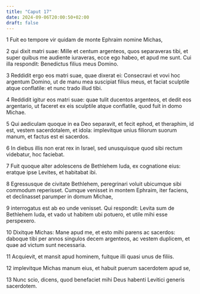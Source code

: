 ```yaml
---
title: "Caput 17"
date: 2024-09-06T20:00:50+02:00
draft: false
---
```



1 Fuit eo tempore vir quidam de monte Ephraim nomine Michas,

2 qui dixit matri suae: Mille et centum argenteos, quos separaveras tibi, et super quibus me audiente iuraveras, ecce ego habeo, et apud me sunt. Cui illa respondit: Benedictus filius meus Domino.

3 Reddidit ergo eos matri suae, quae dixerat ei: Consecravi et vovi hoc argentum Domino, ut de manu mea suscipiat filius meus, et faciat sculptile atque conflatile: et nunc trado illud tibi.

4 Reddidit igitur eos matri suae: quae tulit ducentos argenteos, et dedit eos argentario, ut faceret ex eis sculptile atque conflatile, quod fuit in domo Michae.

5 Qui aediculam quoque in ea Deo separavit, et fecit ephod, et theraphim, id est, vestem sacerdotalem, et idola: implevitque unius filiorum suorum manum, et factus est ei sacerdos.

6 In diebus illis non erat rex in Israel, sed unusquisque quod sibi rectum videbatur, hoc faciebat.

7 Fuit quoque alter adolescens de Bethlehem Iuda, ex cognatione eius: eratque ipse Levites, et habitabat ibi.

8 Egressusque de civitate Bethlehem, peregrinari voluit ubicumque sibi commodum reperisset. Cumque venisset in montem Ephraim, iter faciens, et declinasset parumper in domum Michae,

9 interrogatus est ab eo unde venisset. Qui respondit: Levita sum de Bethlehem Iuda, et vado ut habitem ubi potuero, et utile mihi esse perspexero.

10 Dixitque Michas: Mane apud me, et esto mihi parens ac sacerdos: daboque tibi per annos singulos decem argenteos, ac vestem duplicem, et quae ad victum sunt necessaria.

11 Acquievit, et mansit apud hominem, fuitque illi quasi unus de filiis.

12 implevitque Michas manum eius, et habuit puerum sacerdotem apud se,

13 Nunc scio, dicens, quod benefaciet mihi Deus habenti Levitici generis sacerdotem.

